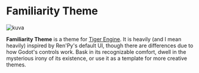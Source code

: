 # Familiarity Theme

![kuva](https://github.com/purkkafi/familiarity-theme/assets/17549548/cba3c099-df8b-4585-a2ad-09b16417c020)

**Familiarity Theme** is a theme for [Tiger Engine](https://github.com/purkkafi/tiger-engine). It is heavily (and I mean heavily) inspired by Ren'Py's default UI, though there are differences due to how Godot's controls work. Bask in its recognizable comfort, dwell in the mysterious irony of its existence, or use it as a template for more creative themes.

